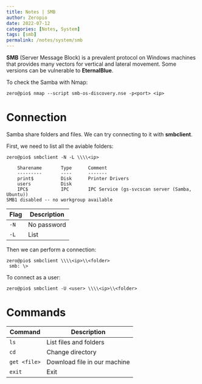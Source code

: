 ```yaml
---
title: Notes | SMB
author: Zeropio
date: 2022-07-12
categories: [Notes, System]
tags: [smb]
permalink: /notes/system/smb
---
```


**SMB** (Server Message Block) is a prevalent protocol on Windows machines that provides many vectors for vertical and lateral movement. Some versions can be vulnerable to **EternalBlue**.

To check the Samba with Nmap:

```console
zero@pio$ nmap --script smb-os-discovery.nse -p<port> <ip>
```

# Connection

Samba share folders and files. We can try connecting to it with **smbclient**.

First, we need to list all the aviable folders:

```console
zero@pio$ smbclient -N -L \\\\<ip>

	Sharename       Type      Comment
	---------       ----      -------
	print$          Disk      Printer Drivers
	users           Disk      
	IPC$            IPC       IPC Service (gs-svcscan server (Samba, Ubuntu))
SMB1 disabled -- no workgroup available
```

| **Flag**   | **Description**    |
|--------------- | --------------- |
| `-N`   | No password   |
| `-L`   | List |

Then we can perform a connection:

```console
zero@pio$ smbclient \\\\<ip>\\<folder>
 smb: \>
```

To connect as a user:

```console
zero@pio$ smbclient -U <user> \\\\<ip>\\<folder>
```

# Commands

| **Command**   | **Description**    |
|--------------- | --------------- |
| `ls`   | List files and folders   |
| `cd`   | Change directory   |
| `get <file>`   | Download file in our machine   |
| `exit`   | Exit   |

